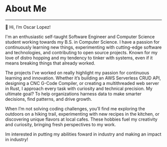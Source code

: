 # About Me
___
👋 Hi, I’m Oscar Lopez!

I'm an enthusiastic self-taught Software Engineer and Computer Science student working towards my B.S. in Computer Science. I have a passion for continuously learning new things, experimenting with cutting-edge software and technologies, and contributing to open source projects. Known for my love of distro hopping and my tendency to tinker with systems, even if it means breaking things that already worked.

The projects I’ve worked on really highlight my passion for continuous learning and innovation. Whether it’s building an AWS Serverless CRUD API, designing a CNC G-Code Compiler, or creating a multithreaded web server in Rust, I approach every task with curiosity and technical precision. My ultimate goal? To help organizations harness data to make smarter decisions, find patterns, and drive growth.

When I’m not solving coding challenges, you’ll find me exploring the outdoors on a hiking trail, experimenting with new recipes in the kitchen, or discovering unique flavors at local cafes. These hobbies fuel my creativity and curiosity, bringing fresh perspectives to my work.

Im interested in putting my abilities foward in industry and making an impact in industry!


